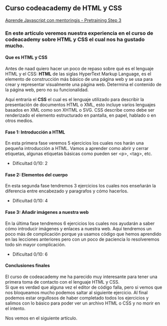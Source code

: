 ## Curso codeacademy de HTML y CSS  
[Aprende Javascript con mentoringjs - Pretraining Step 3](http://mentoringjs.com/ "Aprende Javascript con mentoringjs - Pretraining Step 3")


### En este artículo veremos nuestra experiencia en el curso de codeacademy sobre HTML y CSS el cual nos ha gustado mucho.


#### Que es HTML y CSS


Antes de naad quiero hacer un poco de repaso sobre qué es el lenguaje HTML y el CSS:
**HTML** de las siglas HyperText Markup Language, es el elemento de construcción más básico de una página web y se usa para crear y representar visualmente una página web. Determina el contenido de la página web, pero no su funcionalidad.


Aquí entraría el **CSS** el cual es el lenguaje utilizado para describir la presentación de documentos HTML o XML, esto incluye varios lenguajes basados en XML como son XHTML o SVG. CSS describe como debe ser renderizado el elemento estructurado en pantalla, en papel, hablado o en otros medios.


#### Fase 1: Introducción a HTML


En esta primera fase veremos 5 ejercicios los cuales nos harán una pequeña introducción a HTML. Vamos a aprender como abrir y cerrar etiquetas, algunas etiquetas básicas como pueden ser \<p\>, \<tag\>, etc.  
- Dificultad 0/10: 2


#### Fase 2: Elementos del cuerpo


En esta segunda fase tendremos 3 ejercicios los cuales nos enseñarán la diferencia entre encabezado y paragrafos y cómo hacerlos.  
- Dificultad 0/10: 4


#### Fase 3: Añadir imágenes a nuestra web


En la última fase tendremos 6 ejercicios los cuales nos ayudarán a saber cómo introducir imágenes y enlaces a nuestra web. Aquí tendremos un poco más de complicación porque ya usamos código que hemos aprendido en las lecciones anteriores pero con un poco de paciencia lo resolveremos todo sin mayor complicación.
- Dificultad 0/10: 6


#### Conclusiones finales


El curso de codeacademy me ha parecido muy interesante para tener una primera toma de contacto con el lenguaje HTML y CSS.  
Si que es verdad que alguna vez el editor de código falla, pero si vemos que nos bloqueamos mucho podemos saltar al siguiente ejercicio. Al final podemos estar orgullosos de haber completado todos los ejercicios y salimos con lo básico para poder ver un archivo HTML o CSS y no morir en el intento.


Nos vemos en el siguiente artículo.



